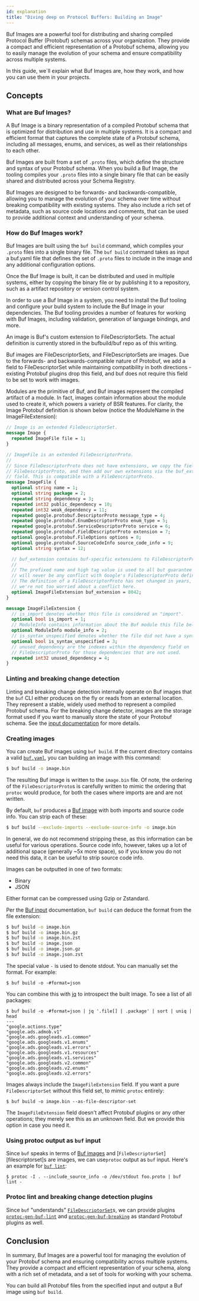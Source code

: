 ```yaml
---
id: explanation
title: "Diving deep on Protocol Buffers: Building an Image"
---
```


Buf Images are a powerful tool for distributing and sharing compiled Protocol Buffer (Protobuf) schemas across your
organization. They provide a compact and efficient representation of a Protobuf schema, allowing you to easily manage
the evolution of your schema and ensure compatibility across multiple systems.

In this guide, we`ll explain what Buf Images are, how they work, and how you can use them in your projects.

## Concepts

### What are Buf Images?

A Buf Image is a binary representation of a compiled Protobuf schema that is optimized for distribution and use in
multiple systems. It is a compact and efficient format that captures the complete state of a Protobuf schema, including
all messages, enums, and services, as well as their relationships to each other.

Buf Images are built from a set of `.proto` files, which define the structure and syntax of your Protobuf schema. When
you build a Buf Image, the tooling compiles your `.proto` files into a single binary file that can be easily shared and
distributed across your Schema Registry.

Buf Images are designed to be forwards- and backwards-compatible, allowing you to manage the evolution of your schema
over time without breaking compatibility with existing systems. They also include a rich set of metadata, such as source
code locations and comments, that can be used to provide additional context and understanding of your schema.

### How do Buf Images work?

Buf Images are built using the `buf build` command, which compiles your `.proto` files into a single binary file. The
`buf build` command takes as input a buf.yaml file that defines the set of `.proto` files to include in the image and
any additional configuration options.

Once the Buf Image is built, it can be distributed and used in multiple systems, either by copying the binary file or by
publishing it to a repository, such as a artifact repository or version control system.

In order to use a Buf Image in a system, you need to install the Buf tooling and configure your build system to include
the Buf Image in your dependencies. The Buf tooling provides a number of features for working with Buf Images, including
validation, generation of language bindings, and more.

An image is Buf's custom extension to FileDescriptorSets. The actual definition is currently stored in the bufbuild/buf
repo as of this writing.

Buf images are FileDescriptorSets, and FileDescriptorSets are images. Due to the forwards- and backwards-compatible
nature of Protobuf, we add a field to FileDescriptorSet while maintaining compatibility in both directions -
existing Protobuf plugins drop this field, and buf does not require this field to be set to work with images.

Modules are the primitive of Buf, and Buf images represent the compiled artifact of a module. In fact, images contain
information about the module used to create it, which powers a variety of BSR features. For clarity, the Image Protobuf
definition is shown below (notice the ModuleName in the ImageFileExtension):

```protobuf
// Image is an extended FileDescriptorSet.
message Image {
  repeated ImageFile file = 1;
}

// ImageFile is an extended FileDescriptorProto.
//
// Since FileDescriptorProto does not have extensions, we copy the fields from
// FileDescriptorProto, and then add our own extensions via the buf_extension
// field. This is compatible with a FileDescriptorProto.
message ImageFile {
  optional string name = 1;
  optional string package = 2;
  repeated string dependency = 3;
  repeated int32 public_dependency = 10;
  repeated int32 weak_dependency = 11;
  repeated google.protobuf.DescriptorProto message_type = 4;
  repeated google.protobuf.EnumDescriptorProto enum_type = 5;
  repeated google.protobuf.ServiceDescriptorProto service = 6;
  repeated google.protobuf.FieldDescriptorProto extension = 7;
  optional google.protobuf.FileOptions options = 8;
  optional google.protobuf.SourceCodeInfo source_code_info = 9;
  optional string syntax = 12;

  // buf_extension contains buf-specific extensions to FileDescriptorProtos.
  //
  // The prefixed name and high tag value is used to all but guarantee there
  // will never be any conflict with Google's FileDescriptorProto definition.
  // The definition of a FileDescriptorProto has not changed in years, so
  // we're not too worried about a conflict here.
  optional ImageFileExtension buf_extension = 8042;
}

message ImageFileExtension {
  // is_import denotes whether this file is considered an "import".
  optional bool is_import = 1;
  // ModuleInfo contains information about the Buf module this file belongs to.
  optional ModuleInfo module_info = 2;
  // is_syntax_unspecified denotes whether the file did not have a syntax explicitly specified.
  optional bool is_syntax_unspecified = 3;
  // unused_dependency are the indexes within the dependency field on
  // FileDescriptorProto for those dependencies that are not used.
  repeated int32 unused_dependency = 4;
}
```

### Linting and breaking change detection

Linting and breaking change detection internally operate on Buf images that the
`buf` CLI either produces on the fly or reads from an external location. They
represent a stable, widely used method to represent a compiled Protobuf schema.
For the breaking change detector, images are the storage format used if you want
to manually store the state of your Protobuf schema. See the
[input documentation](/reference/inputs.md#breaking-change-detection) for more details.

### Creating images

You can create Buf images using `buf build`. If the current directory contains a
valid [`buf.yaml`](/configuration/v1/buf-yaml.md), you can building an image
with this command:

```sh
$ buf build -o image.bin
```

The resulting Buf image is written to the `image.bin` file. Of note, the
ordering of the `FileDescriptorProto`s is carefully written to mimic the
ordering that `protoc` would produce, for both the cases where imports are and
are not written.

By default, `buf` produces a [Buf image](/reference/images.md) with both
imports and source code info. You can strip each of these:

```sh
$ buf build --exclude-imports --exclude-source-info -o image.bin
```

In general, we do not recommend stripping these, as this information can be
useful for various operations. Source code info, however, takes up a lot of
additional space (generally ~5x more space), so if you know you do not need this
data, it can be useful to strip source code info.

Images can be outputted in one of two formats:

- Binary
- JSON

Either format can be compressed using Gzip or Zstandard.

Per the [Buf input](/reference/inputs.md) documentation, `buf build` can deduce the format
from the file extension:

```sh
$ buf build -o image.bin
$ buf build -o image.bin.gz
$ buf build -o image.bin.zst
$ buf build -o image.json
$ buf build -o image.json.gz
$ buf build -o image.json.zst
```

The special value `-` is used to denote stdout. You can manually set the format.
For example:

```terminal
$ buf build -o -#format=json
```

You can combine this with [jq](https://stedolan.github.io/jq) to introspect the
built image. To see a list of all packages:

```terminal
$ buf build -o -#format=json | jq '.file[] | .package' | sort | uniq | head
---
"google.actions.type"
"google.ads.admob.v1"
"google.ads.googleads.v1.common"
"google.ads.googleads.v1.enums"
"google.ads.googleads.v1.errors"
"google.ads.googleads.v1.resources"
"google.ads.googleads.v1.services"
"google.ads.googleads.v2.common"
"google.ads.googleads.v2.enums"
"google.ads.googleads.v2.errors"
```

Images always include the `ImageFileExtension` field. If you want a pure
`FileDescriptorSet` without this field set, to mimic `protoc` entirely:

```terminal
$ buf build -o image.bin --as-file-descriptor-set
```

The `ImageFileExtension` field doesn't affect Protobuf plugins or any other
operations; they merely see this as an unknown field. But we provide this option
in case you need it.

### Using protoc output as `buf` input

Since `buf` speaks in terms of [Buf images](/reference/images.md) and
[`FileDescriptorSet`][filescriptorset]s are images, we can use`protoc` output as
`buf` input. Here's an example for [`buf lint`](/lint/usage.mdx):

```terminal
$ protoc -I . --include_source_info -o /dev/stdout foo.proto | buf lint -
```

### Protoc lint and breaking change detection plugins

Since `buf` "understands" [`FileDescriptorSet`][filedescriptorset]s, we can
provide plugins [`protoc-gen-buf-lint`](/reference/protoc-plugins.md#lint) and
[`protoc-gen-buf-breaking`](/reference/protoc-plugins.md#breaking) as standard
Protobuf plugins as well.

## Conclusion

In summary, Buf Images are a powerful tool for managing the evolution of your Protobuf schema and ensuring compatibility
across multiple systems. They provide a compact and efficient representation of your schema, along with a rich set of
metadata, and a set of tools for working with your schema.

You can build all Protobuf files from the specified input and output a Buf image using `buf build`.

[codegeneratorrequest]: https://github.com/protocolbuffers/protobuf/blob/master/src/google/protobuf/compiler/plugin.proto#L68

[codegeneratorresponse]: https://github.com/protocolbuffers/protobuf/blob/master/src/google/protobuf/compiler/plugin.proto#L99

[filedescriptorproto]: https://github.com/protocolbuffers/protobuf/blob/master/src/google/protobuf/descriptor.proto#L62

[filedescriptorset]: https://github.com/protocolbuffers/protobuf/blob/master/src/google/protobuf/descriptor.proto

[image-proto]: https://buf.build/bufbuild/buf/docs/main/buf.alpha.image.v1#buf.alpha.image.v1.Image